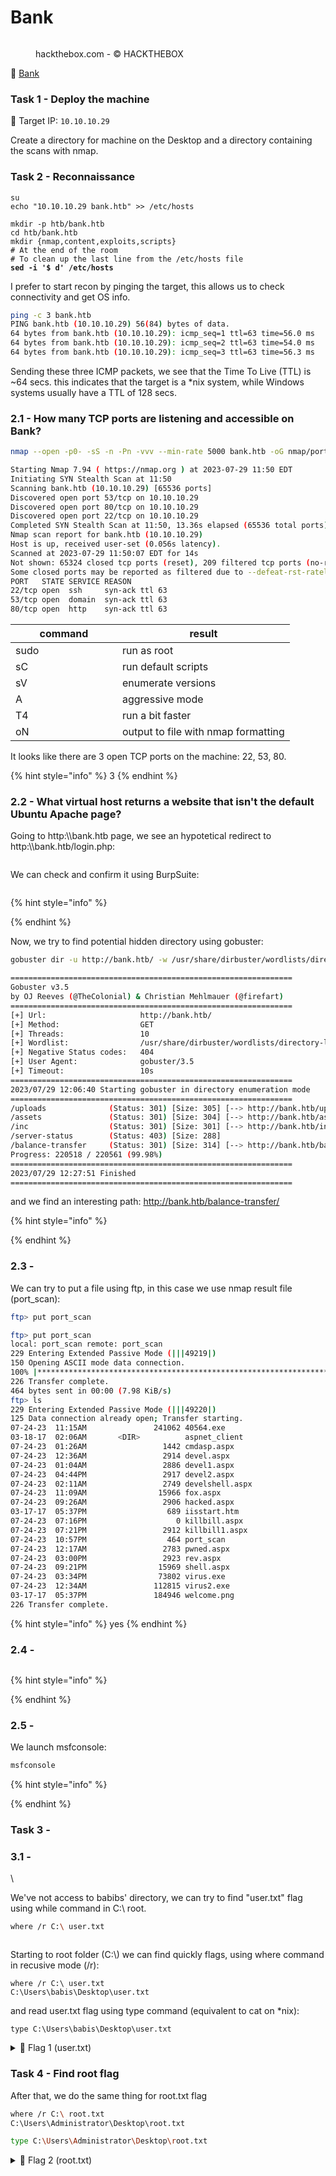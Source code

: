 # Bank

<div align="left">

<figure><img src=".gitbook/assets/f02481d8d8020005f8d66115b3bfae11_thumb.png" alt=""><figcaption><p>hackthebox.com - © HACKTHEBOX</p></figcaption></figure>

</div>

🔗 [Bank](https://app.hackthebox.com/machines/Bank)

### Task 1 - Deploy the machine

🎯 Target IP: `10.10.10.29`

Create a directory for machine on the Desktop and a directory containing the scans with nmap.

### Task 2 - Reconnaissance

<pre class="language-bash"><code class="lang-bash">su
echo "10.10.10.29 bank.htb" >> /etc/hosts

mkdir -p htb/bank.htb
cd htb/bank.htb
mkdir {nmap,content,exploits,scripts}
# At the end of the room
# To clean up the last line from the /etc/hosts file
<strong>sed -i '$ d' /etc/hosts
</strong></code></pre>

I prefer to start recon by pinging the target, this allows us to check connectivity and get OS info.

```bash
ping -c 3 bank.htb
PING bank.htb (10.10.10.29) 56(84) bytes of data.
64 bytes from bank.htb (10.10.10.29): icmp_seq=1 ttl=63 time=56.0 ms
64 bytes from bank.htb (10.10.10.29): icmp_seq=2 ttl=63 time=54.0 ms
64 bytes from bank.htb (10.10.10.29): icmp_seq=3 ttl=63 time=56.3 ms
```

Sending these three ICMP packets, we see that the Time To Live (TTL) is \~64 secs. this indicates that the target is a \*nix system, while Windows systems usually have a TTL of 128 secs.

### 2.1 - How many TCP ports are listening and accessible on Bank?

```bash
nmap --open -p0- -sS -n -Pn -vvv --min-rate 5000 bank.htb -oG nmap/port_scan
```

```bash
Starting Nmap 7.94 ( https://nmap.org ) at 2023-07-29 11:50 EDT
Initiating SYN Stealth Scan at 11:50
Scanning bank.htb (10.10.10.29) [65536 ports]
Discovered open port 53/tcp on 10.10.10.29
Discovered open port 80/tcp on 10.10.10.29
Discovered open port 22/tcp on 10.10.10.29
Completed SYN Stealth Scan at 11:50, 13.36s elapsed (65536 total ports)
Nmap scan report for bank.htb (10.10.10.29)
Host is up, received user-set (0.056s latency).
Scanned at 2023-07-29 11:50:07 EDT for 14s
Not shown: 65324 closed tcp ports (reset), 209 filtered tcp ports (no-response)
Some closed ports may be reported as filtered due to --defeat-rst-ratelimit
PORT   STATE SERVICE REASON
22/tcp open  ssh     syn-ack ttl 63
53/tcp open  domain  syn-ack ttl 63
80/tcp open  http    syn-ack ttl 63
```

<table><thead><tr><th width="154.99999999999997">command</th><th>result</th></tr></thead><tbody><tr><td>sudo</td><td>run as root</td></tr><tr><td>sC</td><td>run default scripts</td></tr><tr><td>sV</td><td>enumerate versions</td></tr><tr><td>A</td><td>aggressive mode</td></tr><tr><td>T4</td><td>run a bit faster</td></tr><tr><td>oN</td><td>output to file with nmap formatting</td></tr></tbody></table>

It looks like there are 3 open TCP ports on the machine: 22, 53, 80.

{% hint style="info" %}
3
{% endhint %}

### 2.2 - What virtual host returns a website that isn't the default Ubuntu Apache page?

Going to http:\\\bank.htb page, we see an hypotetical redirect to http:\\\bank.htb/login.php:

<figure><img src=".gitbook/assets/Schermata del 2023-07-29 19-05-17.png" alt=""><figcaption></figcaption></figure>

We can check and confirm it using BurpSuite:

<figure><img src=".gitbook/assets/Schermata del 2023-07-29 19-04-43.png" alt=""><figcaption></figcaption></figure>







{% hint style="info" %}

{% endhint %}



Now, we try to find potential hidden directory using gobuster:

```bash
gobuster dir -u http://bank.htb/ -w /usr/share/dirbuster/wordlists/directory-list-2.3-medium.txt
```

```bash
===============================================================
Gobuster v3.5
by OJ Reeves (@TheColonial) & Christian Mehlmauer (@firefart)
===============================================================
[+] Url:                     http://bank.htb/
[+] Method:                  GET
[+] Threads:                 10
[+] Wordlist:                /usr/share/dirbuster/wordlists/directory-list-2.3-medium.txt
[+] Negative Status codes:   404
[+] User Agent:              gobuster/3.5
[+] Timeout:                 10s
===============================================================
2023/07/29 12:06:40 Starting gobuster in directory enumeration mode
===============================================================
/uploads              (Status: 301) [Size: 305] [--> http://bank.htb/uploads/]
/assets               (Status: 301) [Size: 304] [--> http://bank.htb/assets/]
/inc                  (Status: 301) [Size: 301] [--> http://bank.htb/inc/]
/server-status        (Status: 403) [Size: 288]
/balance-transfer     (Status: 301) [Size: 314] [--> http://bank.htb/balance-transfer/]
Progress: 220518 / 220561 (99.98%)
===============================================================
2023/07/29 12:27:51 Finished
===============================================================
```

and we find an interesting path: http://bank.htb/balance-transfer/











{% hint style="info" %}

{% endhint %}

### 2.3 -&#x20;







We can try to put a file using ftp, in this case we use nmap result file (port\_scan):

```bash
ftp> put port_scan 
```

```bash
ftp> put port_scan 
local: port_scan remote: port_scan
229 Entering Extended Passive Mode (|||49219|)
150 Opening ASCII mode data connection.
100% |***************************************************************************************|   464        8.84 MiB/s    --:-- ETA
226 Transfer complete.
464 bytes sent in 00:00 (7.98 KiB/s)
ftp> ls
229 Entering Extended Passive Mode (|||49220|)
125 Data connection already open; Transfer starting.
07-24-23  11:15AM               241062 40564.exe
03-18-17  02:06AM       <DIR>          aspnet_client
07-24-23  01:26AM                 1442 cmdasp.aspx
07-24-23  12:36AM                 2914 devel.aspx
07-24-23  01:04AM                 2886 devel1.aspx
07-24-23  04:44PM                 2917 devel2.aspx
07-24-23  02:11AM                 2749 develshell.aspx
07-24-23  11:09AM                15966 fox.aspx
07-24-23  09:26AM                 2906 hacked.aspx
03-17-17  05:37PM                  689 iisstart.htm
07-24-23  07:16PM                    0 killbill.aspx
07-24-23  07:21PM                 2912 killbill1.aspx
07-24-23  10:57PM                  464 port_scan
07-24-23  12:17AM                 2783 pwned.aspx
07-24-23  03:00PM                 2923 rev.aspx
07-24-23  09:21PM                15969 shell.aspx
07-24-23  03:34PM                73802 virus.exe
07-24-23  12:34AM               112815 virus2.exe
03-17-17  05:37PM               184946 welcome.png
226 Transfer complete.
```

{% hint style="info" %}
yes
{% endhint %}

### 2.4 -&#x20;







```bash
```

{% hint style="info" %}

{% endhint %}

### 2.5 -&#x20;

We launch msfconsole:

```bash
msfconsole
```



{% hint style="info" %}

{% endhint %}

### Task 3 -&#x20;

### 3.1 -&#x20;

\


We've not access to babibs' directory, we can try to find "user.txt" flag using while command in C:\ root.

```bash
where /r C:\ user.txt
```

<div align="left">

<figure><img src=".gitbook/assets/Schermata del 2023-07-25 20-45-43.png" alt=""><figcaption></figcaption></figure>

</div>

Starting to root folder (C:\\) we can find quickly flags, using where command in recusive mode (/r):

```
where /r C:\ user.txt
C:\Users\babis\Desktop\user.txt
```

and read user.txt flag using type command (equivalent to cat on \*nix):

```
type C:\Users\babis\Desktop\user.txt
```

<details>

<summary>🚩 Flag 1 (user.txt)</summary>

5d3fc209e1fae6d5df926fe7dc8a16bd

</details>

### Task 4 - Find root flag

After that, we do the same thing for root.txt flag

```bash
where /r C:\ root.txt
C:\Users\Administrator\Desktop\root.txt
```

```bash
type C:\Users\Administrator\Desktop\root.txt
```

<details>

<summary>🚩 Flag 2 (root.txt)</summary>

cb43e154f9c2ca60b68c8150e5162f32

</details>
